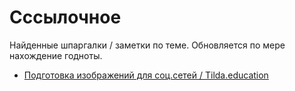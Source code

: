 # Cссылочное
Найденные шпаргалки / заметки по теме. Обновляется по мере нахождение годноты.

* [Подготовка изображений для соц.сетей / Tilda.education](http://tilda.education/articles-images-for-social)

